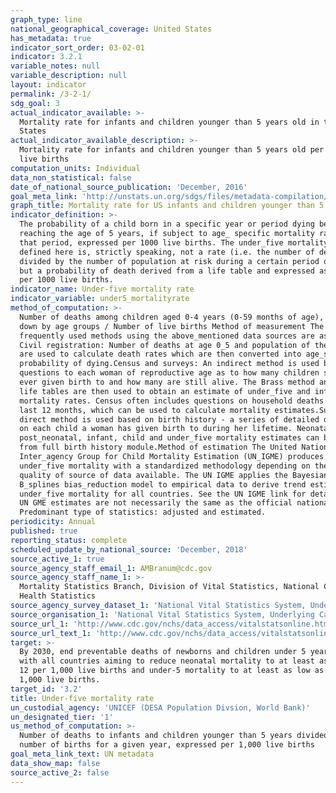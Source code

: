 ```yaml
---
graph_type: line
national_geographical_coverage: United States
has_metadata: true
indicator_sort_order: 03-02-01
indicator: 3.2.1
variable_notes: null
variable_description: null
layout: indicator
permalink: /3-2-1/
sdg_goal: 3
actual_indicator_available: >-
  Mortality rate for infants and children younger than 5 years old in the United
  States
actual_indicator_available_description: >-
  Mortality rate for infants and children younger than 5 years old per 1,000
  live births
computation_units: Individual
data_non_statistical: false
date_of_national_source_publication: 'December, 2016'
goal_meta_link: 'http://unstats.un.org/sdgs/files/metadata-compilation/Metadata-Goal-3.pdf'
graph_title: Mortality rate for US infants and children younger than 5 years old
indicator_definition: >-
  The probability of a child born in a specific year or period dying before
  reaching the age of 5 years, if subject to age_ specific mortality rates of
  that period, expressed per 1000 live births. The under_five mortality rate as
  defined here is, strictly speaking, not a rate (i.e. the number of deaths
  divided by the number of population at risk during a certain period of time)
  but a probability of death derived from a life table and expressed as a rate
  per 1000 live births.
indicator_name: Under-five mortality rate
indicator_variable: under5_mortalityrate
method_of_computation: >-
  Number of deaths among children aged 0-4 years (0-59 months of age), broken
  down by age groups / Number of live births Method of measurement The most
  frequently used methods using the above_mentioned data sources are as follows:
  Civil registration: Number of deaths at age 0_5 and population of the same age
  are used to calculate death rates which are then converted into age_specific
  probability of dying.Census and surveys: An indirect method is used based on
  questions to each woman of reproductive age as to how many children she has
  ever given birth to and how many are still alive. The Brass method and model
  life tables are then used to obtain an estimate of under_five and infant
  mortality rates. Census often includes questions on household deaths in the
  last 12 months, which can be used to calculate mortality estimates.Surveys: A
  direct method is used based on birth history - a series of detailed questions
  on each child a woman has given birth to during her lifetime. Neonatal,
  post_neonatal, infant, child and under_five mortality estimates can be derived
  from full birth history module.Method of estimation The United Nation
  Inter_agency Group for Child Mortality Estimation (UN_IGME) produces trends of
  under_five mortality with a standardized methodology depending on the type and
  quality of source of data available. The UN IGME applies the Bayesian
  B_splines bias_reduction model to empirical data to derive trend estimates of
  under_five mortality for all countries. See the UN IGME link for details. The
  UN GME estimates are not necessarily the same as the official national data.
  Predominant type of statistics: adjusted and estimated.
periodicity: Annual
published: true
reporting_status: complete
scheduled_update_by_national_source: 'December, 2018'
source_active_1: true
source_agency_staff_email_1: AMBranum@cdc.gov
source_agency_staff_name_1: >-
  Mortality Statistics Branch, Division of Vital Statistics, National Center for
  Health Statistics
source_agency_survey_dataset_1: 'National Vital Statistics System, Underlying Cause of Death data file '
source_organisation_1: 'National Vital Statistics System, Underlying Cause of Death data file '
source_url_1: 'http://www.cdc.gov/nchs/data_access/vitalstatsonline.htm'
source_url_text_1: 'http://www.cdc.gov/nchs/data_access/vitalstatsonline.htm'
target: >-
  By 2030, end preventable deaths of newborns and children under 5 years of age,
  with all countries aiming to reduce neonatal mortality to at least as low as
  12 per 1,000 live births and under-5 mortality to at least as low as 25 per
  1,000 live births.
target_id: '3.2'
title: Under-five mortality rate
un_custodial_agency: 'UNICEF (DESA Population Divsion, World Bank)'
un_designated_tier: '1'
us_method_of_computation: >-
  Number of deaths to infants and children younger than 5 years divided by the
  number of births for a given year, expressed per 1,000 live births
goal_meta_link_text: UN metadata
data_show_map: false
source_active_2: false
---
```

